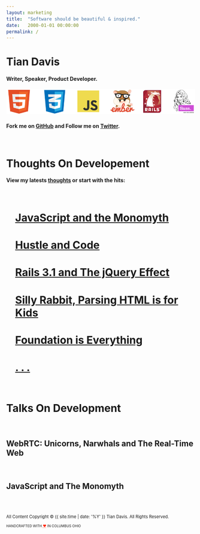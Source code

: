 ```yaml
---
layout: marketing
title:  "Software should be beautiful & inspired."
date:   2000-01-01 00:00:00
permalink: /
---
```


<div class="hero">
  <!--<img class="avatar" src="/images/lion.jpeg"/>-->
</div>


<h1 class="author">Tian Davis</h1>

#### Writer, Speaker, Product Developer.

![capabilities-1](/images/capabilities-1.png)

#### Fork me on [GitHub](https://github.com/tiandavis) and Follow me on [Twitter](https://twitter.com/tiandavis).


<br>

# Thoughts On Developement

#### View my latests [thoughts](/thoughts/) or start with the hits:

<br>

<ul class="posts">
  <h1 class="page-title" itemprop="name headline"><a href="/thoughts/posts/javascript-and-the-monomyth">JavaScript and the Monomyth</a></h1>

  <h1 class="page-title" itemprop="name headline"><a href="/thoughts/posts/hustle-and-code">Hustle and Code</a></h1>

  <h1 class="page-title" itemprop="name headline"><a href="/thoughts/posts/rails-3-and-the-jquery-effect">Rails 3.1 and The jQuery Effect</a></h1>

  <h1 class="page-title" itemprop="name headline"><a href="/thoughts/posts/silly-rabbit-parsing-html-is-for-kids">Silly Rabbit, Parsing HTML is for Kids</a></h1>

  <h1 class="page-title" itemprop="name headline"><a href="/thoughts/posts/foundation-is-everything">Foundation is Everything </a></h1>

  <h1 class="page-title" itemprop="name headline"><a href="/thoughts/archives">. . .</a></h1>
</ul>

<br>


# Talks On Development

<br>

## WebRTC: Unicorns, Narwhals and The Real-Time Web

<script async class="speakerdeck-embed" data-id="b4a4e41f878b4955bb72c976329f1db7" data-ratio="1.77777777777778" src="//speakerdeck.com/assets/embed.js"></script>

<br>

## JavaScript and The Monomyth

<script async class="speakerdeck-embed" data-id="6697f7a03472013238ed56e996df704e" data-ratio="1.77777777777778" src="//speakerdeck.com/assets/embed.js"></script>

<br>

<br>



<footer>
    <p style="font-size: 80%;">All Content Copyright © {{ site.time | date: '%Y' }} Tian Davis. All Rights Reserved.</p>
    <p style="font-size: 65%;">HANDCRAFTED WITH <abbr style="color: #FF2400; font-variant: none" title="love">❤</abbr> IN COLUMBUS OHIO</p>
</footer>
